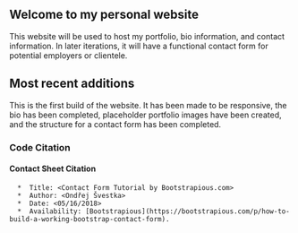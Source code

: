 ## Welcome to my personal website

This website will be used to host my portfolio, bio information, and contact information. In later iterations, it will have a functional contact form for potential employers or clientele. 

## Most recent additions

This is the first build of the website. It has been made to be responsive, the bio has been completed, placeholder portfolio images have been created, and the structure for a contact form has been completed.

### Code Citation

#### Contact Sheet Citation

      *  Title: <Contact Form Tutorial by Bootstrapious.com>
      *  Author: <Ondřej Švestka>
      *  Date: <05/16/2018>
      *  Availability: [Bootstrapious](https://bootstrapious.com/p/how-to-build-a-working-bootstrap-contact-form).

     